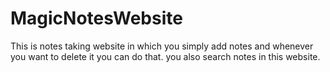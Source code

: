 # MagicNotesWebsite
This is notes taking website in which you simply add notes and whenever you want to delete it you can do that. you also search notes in this website.
